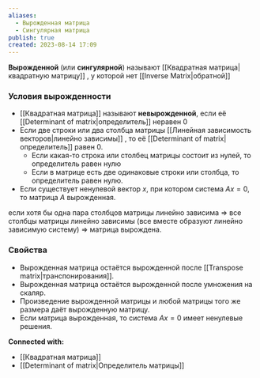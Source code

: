 ```yaml
---
aliases:
  - Вырожденная матрица
  - Сингулярная матрица
publish: true
created: 2023-08-14 17:09
---
```


**Вырожденной** (или **сингулярной**) называют [[Квадратная матрица|квадратную матрицу]] , у которой нет [[Inverse Matrix|обратной]] 

### Условия вырожденности
- [[Квадратная матрица]] называют **невырожденной**, если её [[Determinant of matrix|определитель]]  неравен 0
- Если две строки или два столбца матрицы [[Линейная зависимость векторов|линейно зависимы]] , то её  [[Determinant of matrix|определитель]]  равен 0.
	- Если какая-то строка или столбец матрицы состоит из нулей, то определитель равен нулю
	- Если в матрице есть две одинаковые строки или столбца, то определитель равен нулю.
- Если существует ненулевой вектор $x$, при котором система $Ax = 0$, то матрица $A$ вырожденная.

если хотя бы одна пара столбцов матрицы линейно зависима $\Rightarrow$ все столбцы матрицы линейно зависимы (все вместе образуют линейно зависимую систему) $\Rightarrow$ матрица вырождена.

### Свойства 
- Вырожденная матрица остаётся вырожденной после [[Transpose matrix|транспонирования]].
- Вырожденная матрица остаётся вырожденной после умножения на скаляр.
- Произведение вырожденной матрицы и любой матрицы того же размера даёт вырожденную матрицу.
- Если матрица вырожденная, то система $Ax = 0$ имеет ненулевые решения.




**Connected with:**
- [[Квадратная матрица]]
- [[Determinant of matrix|Определитель матрицы]]


